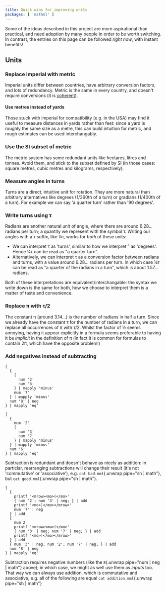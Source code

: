 ```yaml
---
title: Quick wins for improving units
packages: [ 'mathml' ]
---
```


Some of the ideas described in this project are more aspirational than
practical, and need adoption by many people in order to be worth switching. In
contrast, the entries on this page can be followed *right now*, with instant
benefits!

## Units ##

### Replace imperial with metric ###

Imperial units differ between countries, have arbitrary conversion factors, and
lots of redundancy. Metric is the same in every country, and doesn't require
conversions (it is [coherent](coherence.html)).

#### Use metres instead of yards ####

Those stuck with imperial for compatibility (e.g. in the USA) may find it useful
to measure distances in yards rather than feet: since a yard is roughly the same
size as a metre, this can build intuition for metric, and rough estimates can be
used interchangably.

### Use the SI subset of metric ###

The metric system has some redundant units like hectares, litres and tonnes.
Avoid them, and stick to the subset defined by SI (in those cases: square
metres, cubic metres and kilograms, respectively).

### Measure angles in turns ###

Turns are a direct, intuitive unit for rotation. They are more natural than
arbitrary alternatives like degrees (1/360th of a turn) or gradians (1/400th of
a turn). For example we can say 'a quarter turn' rather than '90 degrees'.

### Write turns using τ ###

Radians are another natural unit of angle, where there are around 6.28… radians
per turn; a quantity we represent with the symbol τ. Writing our angles with a τ
suffix, like ¼τ, works for *both* of these units:

 - We can interpret τ as 'turns', similar to how we interpret ° as 'degrees'.
   Hence ¼τ can be read as "a quarter turn".
 - Alternatively, we can interpret τ as a conversion factor between radians and
   turns, with a value around 6.28… radians per turn. In which case ¼τ can be
   read as "a quarter of the radians in a turn", which is about 1.57… radians.

Both of these interpretations are equivalent/interchangable: the syntax we write
down is the same for both, how we choose to interpret them is a matter of taste
and convenience.

### Replace π with τ/2 ###

The constant π (around 3.14…) is the number of radians in half a turn. Since we
already have the constant τ for the number of radians in a turn, we can replace
all occurrences of π with τ/2. Whilst the factor of ½ seems annoying, having it
appear explicitly in a formula seems preferable to having it be *implicit* in
the definition of π (in fact it is common for formulas to contain 2π, which have
the opposite problem!)

### Add negatives instead of subtracting ###

```{pipe="sh > bad.mml"}
{
  {
    {
      num '2'
      num '3'
    } | mapply 'minus'
    num '7'
  } | mapply 'minus'
  num '8' | neg
} | mapply 'eq'
```

```{pipe="sh > good.mml"}
{
  {
    num '2'
    {
      num '3'
      num '7'
    } | mapply 'minus'
  } | mapply 'minus'
  num '6'
} | mapply 'eq'
```

Subtraction is redundant and doesn't behave as nicely as addition: in particlar,
rearranging subtractions will change their result (it's not 'commutative' or
'associative'), e.g. `cat bad.mml`{.unwrap pipe="sh | math"}, but
`cat good.mml`{.unwrap pipe="sh | math"}.

```{pipe="sh > addition.mml"}
{
  {
    printf '<mrow><mo>(</mo>'
    { num '2'; num '3' | neg; } | add
    printf '<mo>)</mo></mrow>'
    num '7' | neg
  } | add
  {
    num 2
    printf '<mrow><mo>(</mo>'
    { num '3' | neg; num '7' | neg; } | add
    printf '<mo>)</mo></mrow>'
  } | add
  { num '3' | neg; num '2'; num '7' | neg; } | add
  num '8' | neg
} | mapply 'eq'
```

Subtraction requires negative numbers (like the
`8`{.unwrap pipe="num | neg | math"} above); in which case, we might as well use
them as *inputs* too. That way we can always use addition, which is commutative
and associative, e.g. all of the following are equal
`cat addition.mml`{.unwrap pipe="sh | math"}
